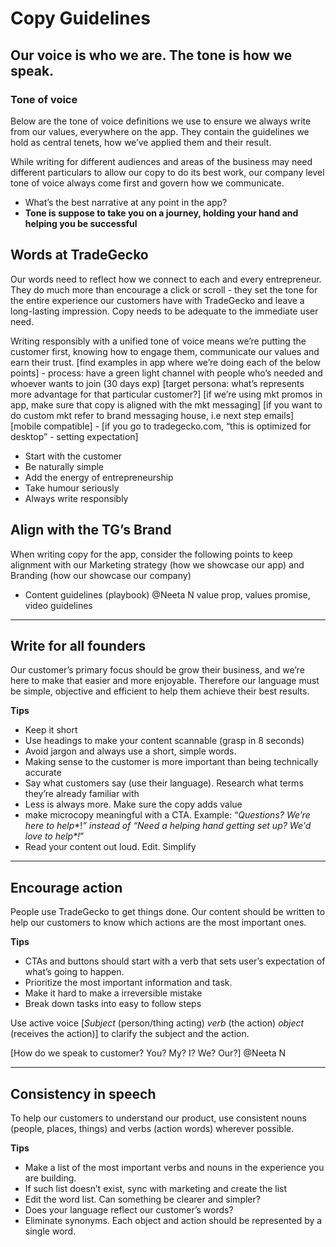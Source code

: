 # Copy Guidelines

## Our voice is who we are. The tone is how we speak.

### Tone of voice

Below are the tone of voice definitions we use to ensure we always write from our values, everywhere on the app. They contain the guidelines we hold as central tenets, how we’ve applied them and their result.

While writing for different audiences and areas of the business may need different particulars to allow our copy to do its best work, our company level tone of voice always come first and govern how we communicate.


- What’s the best narrative at any point in the app?
- **Tone is suppose to take you on a journey, holding your hand and helping you be successful**
## Words at TradeGecko

Our words need to reflect how we connect to each and every entrepreneur. They do much more than encourage a click or scroll - they set the tone for the entire experience our customers have with TradeGecko and leave a long-lasting impression. Copy needs to be adequate to the immediate user need.

Writing responsibly with a unified tone of voice means we’re putting the customer first, knowing how to engage them, communicate our values and earn their trust. [find examples in app where we’re doing each of the below points] - process: have a green light channel with people who’s needed and whoever wants to join (30 days exp)
[target persona: what’s represents more advantage for that particular customer?]
[if we’re using mkt promos in app, make sure that copy is aligned with the mkt messaging]
[if you want to do custom mkt refer to brand messaging house, i.e next step emails]
[mobile compatible] - [if you go to tradegecko.com, “this is optimized for desktop” - setting expectation]


- Start with the customer
- Be naturally simple
- Add the energy of entrepreneurship
- Take humour seriously
- Always write responsibly


## Align with the TG’s Brand

When writing copy for the app, consider the following points to keep alignment with our Marketing strategy (how we showcase our app) and Branding (how our showcase our company)


- Content guidelines (playbook) @Neeta N  value prop, values promise, video guidelines


----------
## Write for all founders

Our customer’s primary focus should be grow their business, and we’re here to make that easier and more enjoyable. Therefore our language must be simple, objective and efficient to help them achieve their best results.

**Tips**

- Keep it short
- Use headings to make your content scannable (grasp in 8 seconds)
- Avoid jargon and always use a short, simple words.
- Making sense to the customer is more important than being technically accurate
- Say what customers say (use their language). Research what terms they’re already familiar with
- Less is always more. Make sure the copy adds value
- make microcopy meaningful with a CTA. Example: “*Questions?* *We’re here to help**!*” instead of “*Need a helping hand getting set up?* *We'd love to help**!*”
- Read your content out loud. Edit. Simplify


----------
## Encourage action

People use TradeGecko to get things done. Our content should be written to help our customers to know which actions are the most important ones.

**Tips**

- CTAs and buttons should start with a verb that sets user’s expectation of what’s going to happen.
- Prioritize the most important information and task.
- Make it hard to make a irreversible mistake
- Break down tasks into easy to follow steps

Use active voice [*Subject* (person/thing acting) *verb* (the action) *object* (receives the action)] to clarify the subject and the action.

[How do we speak to customer? You? My? I? We? Our?] @Neeta N 

----------
## Consistency in speech

To help our customers to understand our product, use consistent nouns (people, places, things) and verbs (action words) wherever possible.

**Tips**

- Make a list of the most important verbs and nouns in the experience you are building.
- If such list doesn’t exist, sync with marketing and create the list
- Edit the word list. Can something be clearer and simpler?
- Does your language reflect our customer’s words?
- Eliminate synonyms. Each object and action should be represented by a single word.
